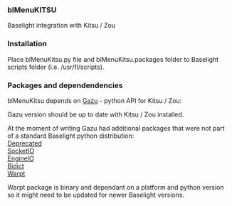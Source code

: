 ### blMenuKITSU
Baselight integration with Kitsu / Zou

### Installation

Place blMenuKitsu.py file and blMenuKitsu.packages folder to Baselight scripts folder (i.e. /usr/fl/scripts).

### Packages and dependendencies

blMenuKitsu depends on [Gazu](https://github.com/cgwire/gazu) - python API for Kitsu / Zou:  

Gazu version should be up to date with Kitsu / Zou installed.  

At the moment of writing Gazu had additional packages that were not part of a standard Baselight python distribution:  
[Deprecated](https://pypi.org/project/Deprecated/#files)  
[SocketIO](https://pypi.org/project/python-socketio/#files)  
[EngineIO](https://pypi.org/project/python-engineio/#files)  
[Bidict](https://pypi.org/project/bidict/#files)  
[Warpt](https://pypi.org/project/wrapt/#files)  
  
Warpt package is binary and dependant on a platform and python version so it might need to be updated for newer Baselight versions.